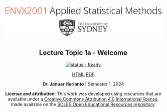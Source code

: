 <div align="center">
<img width="600em" src="images/banner_envx2001.png"/>

## Lecture Topic 1a - Welcome

[![status - Ready](https://img.shields.io/badge/status-Ready-success?style=for-the-badge)](#)

[HTML][HTML] [PDF][PDF]

**Dr. Januar Harianto** | Semester 1, 2024

**License and attribution**: This work was developed using resources that are available under a [Creative Commons Attribution 4.0 International license][cc-by], made available on the [SOLES Open Educational Resources repository][soles-oer].

[cc-by]: http://creativecommons.org/licenses/by/4.0/
[soles-oer]: https://github.com/usyd-soles-edu

</div>

[HTML]: https://envx-resources.github.io/ENVX2001-2024-Lecture-Topic01a/
[PDF]: https://envx-resources.github.io/ENVX2001-2024-Lecture-Topic01a/Lecture-01a.pdf
